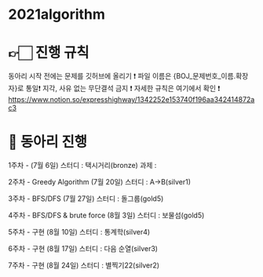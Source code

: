 # 2021algorithm

👉🏻 진행 규칙
====================================
동아리 시작 전에는 문제를 깃허브에 올리기 ❗️
파일 이름은 {BOJ_문제번호_이름.확장자}로 통일❗️
지각, 사유 없는 무단결석 금지 ❗️
자세한 규칙은 여기에서 확인 ❗️
https://www.notion.so/expresshighway/1342252e153740f196aa342414872ac3


📅 동아리 진행
====================================
1주차 - 
(7월 6일)
스터디 : 택시거리(bronze)
과제 : 

2주차 - Greedy Algorithm
(7월 20일)
스터디 : A->B(silver1)

3주차 - BFS/DFS
(7월 27일)
스터디 : 돌그룹(gold5)

4주차 - BFS/DFS & brute force
(8월 3일)
스터디 : 보물섬(gold5)

5주차 - 구현
(8월 10일)
스터디 : 통계학(silver4)

6주차 - 구현
(8월 17일)
스터디 : 다음 순열(silver3)

7주차 - 구현
(8월 24일)
스터디 : 별찍기22(silver2)

